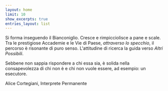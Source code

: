 ```yaml
---
layout: home
limit: 10
show_excerpts: true
entries_layout: list
---
```


Si forma inseguendo il Bianconiglio. Cresce e rimpicciolisce a pane e scale. Tra le prestigiose Accademie e le Vie di Paese, *attraverso lo specchio*, il percorso è risonante di puro senso.
L'attitudine di ricerca la guida verso *Altri Possibili*. 

Sebbene non sappia rispondere a chi essa sia, è solida nella consapevolezza di chi non è e chi non vuole essere, ad esempio: un esecutore.

Alice Cortegiani, Interprete Permanente
